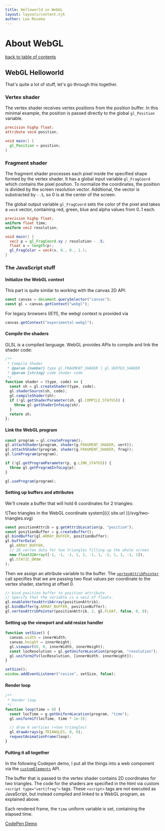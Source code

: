 ```yaml
---
title: Helloworld in WebGL
layout: layouts/content.njk
author: Lea Rosema
---
```


# About WebGL

[back to table of contents](../)

## WebGL Helloworld

That's quite a lot of stuff, let's go through this together.

### Vertex shader

The vertex shader receives vertex positions from the position buffer. In this minimal example, the position is passed directly to
the global `gl_Position` variable.

```glsl
precision highp float;
attribute vec4 position;

void main() {
  gl_Position = position;
}
```

### Fragment shader

The fragment shader processes each pixel inside the specified shape formed by the vertex shader. It has a global input variable `gl_FragCoord` which contains the pixel position. To normalize the coordinates, the position is divided by the screen resolution vector.
Additional, the vector is substracted by `-.5`, so 0 is at the center of the screen.

The global output variable `gl_FragCoord` sets the color of the pixel and takes a `vec4` vector, containing red,
green, blue and alpha values from 0..1 each.

```glsl
precision highp float;
uniform float time;
uniform vec2 resolution;

void main() {
  vec2 p = gl_FragCoord.xy / resolution - .5;
  float x = length(p);
  gl_FragColor = vec4(x, 0., 0., 1.);
}
```

### The JavaScript stuff

#### Initialize the WebGL context

This part is quite similar to working with the canvas 2D API:

```js
const canvas = document.querySelector("canvas");
const gl = canvas.getContext("webgl");
```

For legacy browsers (IE11), the webgl context is provided via

```js
canvas.getContext("experimental-webgl");
```

#### Compile the shaders

GLSL is a compiled language. WebGL provides APIs to compile and link the shader code:

```js
/**
 * Compile Shader
 * @param {number} type gl.FRAGMENT_SHADER | gl.VERTEX_SHADER
 * @param {string} code shader code
 */
function shader = (type, code) => {
  const sh = gl.createShader(type, code);
  gl.shaderSource(sh, code);
  gl.compileShader(sh);
  if (!gl.getShaderParameter(sh, gl.COMPILE_STATUS)) {
    throw gl.getShaderInfoLog(sh);
  }
  return sh;
};
```

#### Link the WebGL program

```js
const program = gl.createProgram();
gl.attachShader(program, shader(g.FRAGMENT_SHADER, vert));
gl.attachShader(program, shader(g.FRAGMENT_SHADER, frag));
gl.linkProgram(program);

if (!gl.getProgramParameter(p, g.LINK_STATUS)) {
  throw gl.getProgramInfoLog(p);
}

gl.useProgram(program);
```

#### Setting up buffers and attributes

We'll create a buffer that will hold 6 coordinates for 2 triangles:

![Two triangles in the WebGL coordinate system]({{ site.url }}/svg/two-triangles.svg)

```js
const positionAttrib = g.getAttribLocation(p, "position");
const positionBuffer = g.createBuffer();
gl.bindBuffer(gl.ARRAY_BUFFER, positionBuffer);
gl.bufferData(
  gl.ARRAY_BUFFER,
  // 2D vertex data for two triangles filling up the whole screen
  new Float32Array([-1, -1, -1, 1, 1, -1, 1, -1, 1, 1, -1, 1]),
  gl.STATIC_DRAW
);
```

Then we assign an attribute variable to the buffer.
The [`vertexAttribPointer`](https://developer.mozilla.org/en-US/docs/Web/API/WebGLRenderingContext/vertexAttribPointer) call specifies that we are passing two float
values per coordinate to the vertex shader, starting at offset 0.

```js
// bind position buffer to position attribute.
// Specify that the variable is a vec2 of floats.
gl.enableVertexAttribArray(positionAttrib);
gl.bindBuffer(g.ARRAY_BUFFER, positionBuffer);
gl.vertexAttribPointer(positionAttrib, 2, gl.FLOAT, false, 0, 0);
```

#### Setting up the viewport and add resize handler

```js
function setSize() {
  canvas.width = innerWidth;
  canvas.height = innerHeight;
  gl.viewport(0, 0, innerWidth, innerHeight);
  const locResolution = gl.getUniformLocation(program, "resolution");
  gl.uniform2fv(locResolution, [innerWidth, innerHeight]);
}

setSize();
window.addEventListener("resize", setSize, false);
```

#### Render loop

```js
/**
 * Render loop
 */
function loop(time = 0) {
  const locTime = g.getUniformLocation(program, "time");
  gl.uniform1f(locTime, time * 1e-3);

  // draw 6 vertices (=two triangles)
  gl.drawArrays(g.TRIANGLES, 0, 6);
  requestAnimationFrame(loop);
}
```

#### Putting it all together

In the following Codepen demo, I put all the things into a web component via the [`customElements`](https://developer.mozilla.org/en-US/docs/Web/API/Window/customElements) API.

The buffer that is passed to the vertex shader contains 2D coordinates for two triangles.
The code for the shaders are specified in the html via custom `<script type="vert|frag">` tags.
These `<script>` tags are not executed as JavaScript, but instead compiled and linked to a
WebGL program, as explained above.

Each rendered frame, the `time` uniform variable is set, containing the elapsed time.

[CodePen Demo](https://codepen.io/terabaud/pen/vYKKPew)
